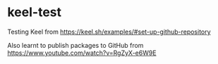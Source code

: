 # keel-test
Testing Keel from https://keel.sh/examples/#set-up-github-repository

Also learnt to publish packages to GitHub from https://www.youtube.com/watch?v=RgZyX-e6W9E